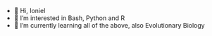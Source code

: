 - 👋 Hi, Ioniel
- 👀 I’m interested in Bash, Python and R
- 🌱 I’m currently learning all of the above, also Evolutionary Biology

<!---
0-Ioniel-0/0-Ioniel-0 is a ✨ special ✨ repository because its `README.md` (this file) appears on your GitHub profile.
You can click the Preview link to take a look at your changes.
--->
